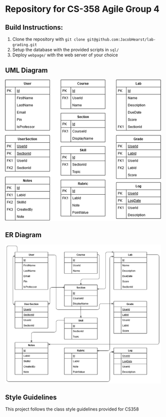 # Repository for CS-358 Agile Group 4

## Build Instructions:

1. Clone the repository with `git clone git@github.com:JacobHearst/lab-grading.git`
2. Setup the database with the provided scripts in `sql/`
3. Deploy `webpage/` with the web server of your choice

## UML Diagram
![UML Diagram](https://github.com/JacobHearst/lab-grading/raw/master/images/uml.png)

## ER Diagram
![ER Diagram](https://github.com/JacobHearst/lab-grading/raw/master/images/er.png)

## Style Guidelines
This project follows the class style guidelines provided for CS358
